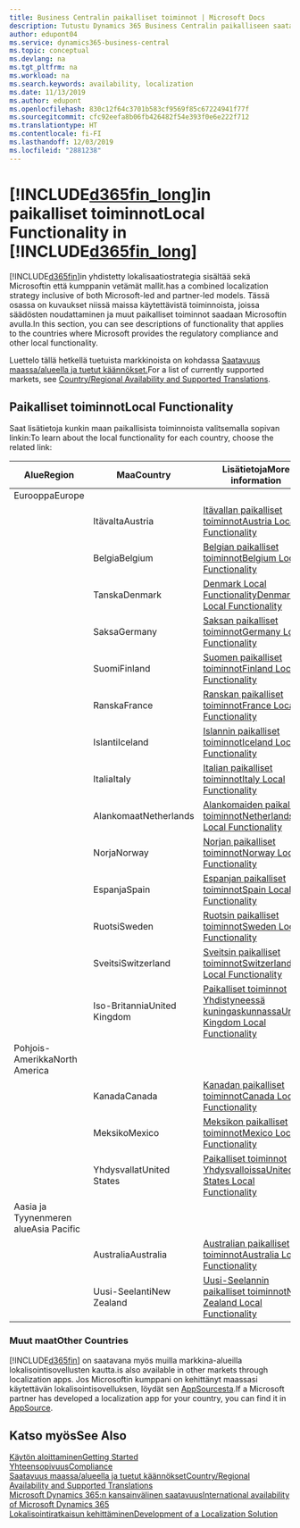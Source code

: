 ```yaml
---
title: Business Centralin paikalliset toiminnot | Microsoft Docs
description: Tutustu Dynamics 365 Business Centralin paikalliseen saatavuuteen ja säädösten noudattamiseen.
author: edupont04
ms.service: dynamics365-business-central
ms.topic: conceptual
ms.devlang: na
ms.tgt_pltfrm: na
ms.workload: na
ms.search.keywords: availability, localization
ms.date: 11/13/2019
ms.author: edupont
ms.openlocfilehash: 830c12f64c3701b583cf9569f85c67224941f77f
ms.sourcegitcommit: cfc92eefa8b06fb426482f54e393f0e6e222f712
ms.translationtype: HT
ms.contentlocale: fi-FI
ms.lasthandoff: 12/03/2019
ms.locfileid: "2881238"
---
```

# <a name="local-functionality-in-included365fin_longincludesd365fin_long_mdmd"></a><span data-ttu-id="c7e4a-103">[!INCLUDE[d365fin_long](includes/d365fin_long_md.md)]in paikalliset toiminnot</span><span class="sxs-lookup"><span data-stu-id="c7e4a-103">Local Functionality in [!INCLUDE[d365fin_long](includes/d365fin_long_md.md)]</span></span>
[!INCLUDE[d365fin](includes/d365fin_md.md)]<span data-ttu-id="c7e4a-104">in yhdistetty lokalisaatiostrategia sisältää sekä Microsoftin että kumppanin vetämät mallit.</span><span class="sxs-lookup"><span data-stu-id="c7e4a-104">has a combined localization strategy inclusive of both Microsoft-led and partner-led models.</span></span> <span data-ttu-id="c7e4a-105">Tässä osassa on kuvaukset niissä maissa käytettävistä toiminnoista, joissa säädösten noudattaminen ja muut paikalliset toiminnot saadaan Microsoftin avulla.</span><span class="sxs-lookup"><span data-stu-id="c7e4a-105">In this section, you can see descriptions of functionality that applies to the countries where Microsoft provides the regulatory compliance and other local functionality.</span></span>  

<span data-ttu-id="c7e4a-106">Luettelo tällä hetkellä tuetuista markkinoista on kohdassa [Saatavuus maassa/alueella ja tuetut käännökset.](/dynamics365/business-central/dev-itpro/compliance/apptest-countries-and-translations?toc=/dynamics365/business-central/toc.json)</span><span class="sxs-lookup"><span data-stu-id="c7e4a-106">For a list of currently supported markets, see [Country/Regional Availability and Supported Translations](/dynamics365/business-central/dev-itpro/compliance/apptest-countries-and-translations?toc=/dynamics365/business-central/toc.json).</span></span>  

## <a name="local-functionality"></a><span data-ttu-id="c7e4a-107">Paikalliset toiminnot</span><span class="sxs-lookup"><span data-stu-id="c7e4a-107">Local Functionality</span></span>
<span data-ttu-id="c7e4a-108">Saat lisätietoja kunkin maan paikallisista toiminnoista valitsemalla sopivan linkin:</span><span class="sxs-lookup"><span data-stu-id="c7e4a-108">To learn about the local functionality for each country, choose the related link:</span></span>

| <span data-ttu-id="c7e4a-109">Alue</span><span class="sxs-lookup"><span data-stu-id="c7e4a-109">Region</span></span> | <span data-ttu-id="c7e4a-110">Maa</span><span class="sxs-lookup"><span data-stu-id="c7e4a-110">Country</span></span> | <span data-ttu-id="c7e4a-111">Lisätietoja</span><span class="sxs-lookup"><span data-stu-id="c7e4a-111">More information</span></span> |
| --- | --- |--- |
| <span data-ttu-id="c7e4a-112">Eurooppa</span><span class="sxs-lookup"><span data-stu-id="c7e4a-112">Europe</span></span> |  | |
|        | <span data-ttu-id="c7e4a-113">Itävalta</span><span class="sxs-lookup"><span data-stu-id="c7e4a-113">Austria</span></span> | [<span data-ttu-id="c7e4a-114">Itävallan paikalliset toiminnot</span><span class="sxs-lookup"><span data-stu-id="c7e4a-114">Austria Local Functionality</span></span>](localfunctionality/austria/austria-local-functionality.md) |
|        | <span data-ttu-id="c7e4a-115">Belgia</span><span class="sxs-lookup"><span data-stu-id="c7e4a-115">Belgium</span></span> |  [<span data-ttu-id="c7e4a-116">Belgian paikalliset toiminnot</span><span class="sxs-lookup"><span data-stu-id="c7e4a-116">Belgium Local Functionality</span></span>](localfunctionality/belgium/belgium-local-functionality.md) |
|        | <span data-ttu-id="c7e4a-117">Tanska</span><span class="sxs-lookup"><span data-stu-id="c7e4a-117">Denmark</span></span> | [<span data-ttu-id="c7e4a-118">Denmark Local Functionality</span><span class="sxs-lookup"><span data-stu-id="c7e4a-118">Denmark Local Functionality</span></span>](localfunctionality/denmark/denmark-local-functionality.md) |
|        | <span data-ttu-id="c7e4a-119">Saksa</span><span class="sxs-lookup"><span data-stu-id="c7e4a-119">Germany</span></span> | [<span data-ttu-id="c7e4a-120">Saksan paikalliset toiminnot</span><span class="sxs-lookup"><span data-stu-id="c7e4a-120">Germany Local Functionality</span></span>](localfunctionality/germany/germany-local-functionality.md) |
|        | <span data-ttu-id="c7e4a-121">Suomi</span><span class="sxs-lookup"><span data-stu-id="c7e4a-121">Finland</span></span> | [<span data-ttu-id="c7e4a-122">Suomen paikalliset toiminnot</span><span class="sxs-lookup"><span data-stu-id="c7e4a-122">Finland Local Functionality</span></span>](localfunctionality/finland/finland-local-functionality.md) |
|        | <span data-ttu-id="c7e4a-123">Ranska</span><span class="sxs-lookup"><span data-stu-id="c7e4a-123">France</span></span> | [<span data-ttu-id="c7e4a-124">Ranskan paikalliset toiminnot</span><span class="sxs-lookup"><span data-stu-id="c7e4a-124">France Local Functionality</span></span>](localfunctionality/france/france-local-functionality.md) |
|        | <span data-ttu-id="c7e4a-125">Islanti</span><span class="sxs-lookup"><span data-stu-id="c7e4a-125">Iceland</span></span> | [<span data-ttu-id="c7e4a-126">Islannin paikalliset toiminnot</span><span class="sxs-lookup"><span data-stu-id="c7e4a-126">Iceland Local Functionality</span></span>](localfunctionality/iceland/iceland-local-functionality.md) |
|        | <span data-ttu-id="c7e4a-127">Italia</span><span class="sxs-lookup"><span data-stu-id="c7e4a-127">Italy</span></span> | [<span data-ttu-id="c7e4a-128">Italian paikalliset toiminnot</span><span class="sxs-lookup"><span data-stu-id="c7e4a-128">Italy Local Functionality</span></span>](localfunctionality/italy/italy-local-functionality.md) |
|        | <span data-ttu-id="c7e4a-129">Alankomaat</span><span class="sxs-lookup"><span data-stu-id="c7e4a-129">Netherlands</span></span> | [<span data-ttu-id="c7e4a-130">Alankomaiden paikalliset toiminnot</span><span class="sxs-lookup"><span data-stu-id="c7e4a-130">Netherlands Local Functionality</span></span>](localfunctionality/netherlands/netherlands-local-functionality.md) |
|        | <span data-ttu-id="c7e4a-131">Norja</span><span class="sxs-lookup"><span data-stu-id="c7e4a-131">Norway</span></span> | [<span data-ttu-id="c7e4a-132">Norjan paikalliset toiminnot</span><span class="sxs-lookup"><span data-stu-id="c7e4a-132">Norway Local Functionality</span></span>](localfunctionality/norway/norway-local-functionality.md) |
|        | <span data-ttu-id="c7e4a-133">Espanja</span><span class="sxs-lookup"><span data-stu-id="c7e4a-133">Spain</span></span> | [<span data-ttu-id="c7e4a-134">Espanjan paikalliset toiminnot</span><span class="sxs-lookup"><span data-stu-id="c7e4a-134">Spain Local Functionality</span></span>](localfunctionality/spain/spain-local-functionality.md) |
|        | <span data-ttu-id="c7e4a-135">Ruotsi</span><span class="sxs-lookup"><span data-stu-id="c7e4a-135">Sweden</span></span> | [<span data-ttu-id="c7e4a-136">Ruotsin paikalliset toiminnot</span><span class="sxs-lookup"><span data-stu-id="c7e4a-136">Sweden Local Functionality</span></span>](localfunctionality/sweden/sweden-local-functionality.md) |
|        | <span data-ttu-id="c7e4a-137">Sveitsi</span><span class="sxs-lookup"><span data-stu-id="c7e4a-137">Switzerland</span></span> | [<span data-ttu-id="c7e4a-138">Sveitsin paikalliset toiminnot</span><span class="sxs-lookup"><span data-stu-id="c7e4a-138">Switzerland Local Functionality</span></span>](localfunctionality/switzerland/switzerland-local-functionality.md) |
|        | <span data-ttu-id="c7e4a-139">Iso-Britannia</span><span class="sxs-lookup"><span data-stu-id="c7e4a-139">United Kingdom</span></span> | [<span data-ttu-id="c7e4a-140">Paikalliset toiminnot Yhdistyneessä kuningaskunnassa</span><span class="sxs-lookup"><span data-stu-id="c7e4a-140">United Kingdom Local Functionality</span></span>](localfunctionality/unitedkingdom/united-kingdom-local-functionality.md) |
| <span data-ttu-id="c7e4a-141">Pohjois-Amerikka</span><span class="sxs-lookup"><span data-stu-id="c7e4a-141">North America</span></span> |       |  |
|        | <span data-ttu-id="c7e4a-142">Kanada</span><span class="sxs-lookup"><span data-stu-id="c7e4a-142">Canada</span></span>|[<span data-ttu-id="c7e4a-143">Kanadan paikalliset toiminnot</span><span class="sxs-lookup"><span data-stu-id="c7e4a-143">Canada Local Functionality</span></span>](localfunctionality/canada/canada-local-functionality.md) |
|        | <span data-ttu-id="c7e4a-144">Meksiko</span><span class="sxs-lookup"><span data-stu-id="c7e4a-144">Mexico</span></span> | [<span data-ttu-id="c7e4a-145">Meksikon paikalliset toiminnot</span><span class="sxs-lookup"><span data-stu-id="c7e4a-145">Mexico Local Functionality</span></span>](localfunctionality/mexico/mexico-local-functionality.md) |
|        | <span data-ttu-id="c7e4a-146">Yhdysvallat</span><span class="sxs-lookup"><span data-stu-id="c7e4a-146">United States</span></span>|[<span data-ttu-id="c7e4a-147">Paikalliset toiminnot Yhdysvalloissa</span><span class="sxs-lookup"><span data-stu-id="c7e4a-147">United States Local Functionality</span></span>](localfunctionality/unitedstates/united-states-local-functionality.md) |
| <span data-ttu-id="c7e4a-148">Aasia ja Tyynenmeren alue</span><span class="sxs-lookup"><span data-stu-id="c7e4a-148">Asia Pacific</span></span> |       |  |
|        | <span data-ttu-id="c7e4a-149">Australia</span><span class="sxs-lookup"><span data-stu-id="c7e4a-149">Australia</span></span> | [<span data-ttu-id="c7e4a-150">Australian paikalliset toiminnot</span><span class="sxs-lookup"><span data-stu-id="c7e4a-150">Australia Local Functionality</span></span>](localfunctionality/australia/australia-local-functionality.md) |
|        | <span data-ttu-id="c7e4a-151">Uusi-Seelanti</span><span class="sxs-lookup"><span data-stu-id="c7e4a-151">New Zealand</span></span> | [<span data-ttu-id="c7e4a-152">Uusi-Seelannin paikalliset toiminnot</span><span class="sxs-lookup"><span data-stu-id="c7e4a-152">New Zealand Local Functionality</span></span>](localfunctionality/newzealand/new-zealand-local-functionality.md) |

### <a name="other-countries"></a><span data-ttu-id="c7e4a-153">Muut maat</span><span class="sxs-lookup"><span data-stu-id="c7e4a-153">Other Countries</span></span>
[!INCLUDE[d365fin](includes/d365fin_md.md)] <span data-ttu-id="c7e4a-154">on saatavana myös muilla markkina-alueilla lokalisointisovellusten kautta.</span><span class="sxs-lookup"><span data-stu-id="c7e4a-154">is also available in other markets through localization apps.</span></span> <span data-ttu-id="c7e4a-155">Jos Microsoftin kumppani on kehittänyt maassasi käytettävän lokalisointisovelluksen, löydät sen [AppSourcesta](https://appsource.microsoft.com/product/dynamics-365-business-central/).</span><span class="sxs-lookup"><span data-stu-id="c7e4a-155">If a Microsoft partner has developed a localization app for your country, you can find it in [AppSource](https://appsource.microsoft.com/product/dynamics-365-business-central/).</span></span>

## <a name="see-also"></a><span data-ttu-id="c7e4a-156">Katso myös</span><span class="sxs-lookup"><span data-stu-id="c7e4a-156">See Also</span></span>
[<span data-ttu-id="c7e4a-157">Käytön aloittaminen</span><span class="sxs-lookup"><span data-stu-id="c7e4a-157">Getting Started</span></span>](product-get-started.md)  
[<span data-ttu-id="c7e4a-158">Yhteensopivuus</span><span class="sxs-lookup"><span data-stu-id="c7e4a-158">Compliance</span></span>](compliance/compliance-overview.md)  
[<span data-ttu-id="c7e4a-159">Saatavuus maassa/alueella ja tuetut käännökset</span><span class="sxs-lookup"><span data-stu-id="c7e4a-159">Country/Regional Availability and Supported Translations</span></span>](/dynamics365/business-central/dev-itpro/compliance/apptest-countries-and-translations?toc=/dynamics365/business-central/toc.json)  
[<span data-ttu-id="c7e4a-160">Microsoft Dynamics 365:n kansainvälinen saatavuus</span><span class="sxs-lookup"><span data-stu-id="c7e4a-160">International availability of Microsoft Dynamics 365</span></span>](/dynamics365/get-started/availability)  
[<span data-ttu-id="c7e4a-161">Lokalisointiratkaisun kehittäminen</span><span class="sxs-lookup"><span data-stu-id="c7e4a-161">Development of a Localization Solution</span></span>](/dynamics365/business-central/dev-itpro/developer/readiness/readiness-develop-localization)  
